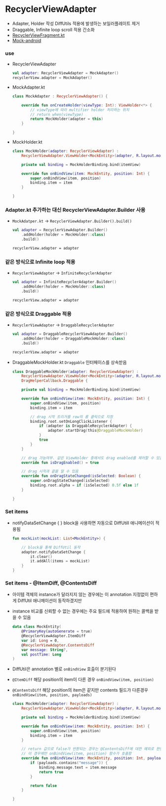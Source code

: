 # RecyclerViewAdapter
- Adapter, Holder 작성 DiffUtils 적용에 발생하는 보일러플레이트 제거
- Draggable, Infinite loop scroll 적용 간소화
- [RecyclerViewFragment.kt](https://github.com/ikmuwn/Mock-android/blob/master/app/src/main/java/kim/uno/mock/ui/recyclerview/fragment/RecyclerViewFragment.kt)
- [Mock-android](https://github.com/ikmuwn/Mock-android)

### use
- RecyclerViewAdapter
  ```kotlin
  val adapter: RecyclerViewAdapter = MockAdapter()
  recyclerView.adapter = MockAdapter()
  ```

- MockAdapter.kt
  ```kotlin
  class MockAdapter : RecyclerViewAdapter() {

      override fun onCreateHolder(viewType: Int): ViewHolder<*> {
          // viewType에 따라 multifier holder 처리하는 위치
          // return when(viewType)
          return MockHolder(adapter = this)
      }

  }
  ```

- MockHolder.kt
  ```kotlin
  class MockHolder(adapter: RecyclerViewAdapter) :
      RecyclerViewAdapter.ViewHolder<MockEntity>(adapter, R.layout.mock_holder) {

      private val binding = MockHolderBinding.bind(itemView)

      override fun onBindView(item: MockEntity, position: Int) {
          super.onBindView(item, position)
          binding.item = item
      }

  }
  ```

### Adapter.kt 추가하는 대신 RecyclerViewAdapter.Builder 사용

- `MockAdatper.kt` → `RecyclerViewAdapter.Builder().build()`

  ```kotlin
  val adapter = RecyclerViewAdapter.Builder()
      .addHolder(holder = MockHolder::class)
      .build()

  recyclerView.adapter = adapter
  ```

### 같은 방식으로 Infinite loop 적용

- `RecyclerViewAdapter` → `InfiniteRecyclerAdapter`

  ```kotlin
  val adapter = InfiniteRecyclerAdapter.Builder()
      .addHolder(holder = MockHolder::class)
      .build()

  recyclerView.adapter = adapter
  ```

### 같은 방식으로 Draggable 적용 

- `RecyclerViewAdapter` → `DraggableRecyclerAdapter`

  ```kotlin
  val adapter = DraggableRecyclerViewAdapter.Builder()
      .addHolder(holder = DraggableMockHolder::class)
      .build()

  recyclerView.adapter = adapter
  ```

- DraggableMockHolder.kt `Draggable` 인터페이스를 상속받음
  ```kotlin
  class DraggableMockHolder(adapter: RecyclerViewAdapter) :
      RecyclerViewAdapter.ViewHolder<MockEntity>(adapter, R.layout.mock_holder),
      DragHelperCallback.Draggable {

      private val binding = MockHolderBinding.bind(itemView)

      override fun onBindView(item: MockEntity, position: Int) {
          super.onBindView(item, position)
          binding.item = item

          // drag 시작 트리거를 row의 롱 클릭으로 지정
          binding.root.setOnLongClickListener {
              if (adapter is DraggableRecyclerAdapter) {
                  adapter.startDrag(this@DraggableMockHolder)
              }
              true
          }
      }

      // drag 가능여부. 같은 ViewHolder 중에서도 drag enabled를 제어할 수 있음
      override fun isDragEnabled() = true

      // drag 시작과 끝을 알 수 있음
      override fun onDragStateChanged(isSelected: Boolean) {
          super.onDragStateChanged(isSelected)
          binding.root.alpha = if (isSelected) 0.5f else 1f
      }

  }
  ```

### Set items

- notifyDataSetChange { } block을 사용하면 자동으로 DiffUtill 애니메이션이 적용됨

  ```kotlin
  fun mockList(mockList: List<MockEntity>) {

      // block을 통해 DiffUtil 동작
      adapter.notifyDataSetChange {
          it.clear()
          it.addAll(items = mockList)
      }
  }
  ```
  
### Set items - @ItemDiff, @ContentsDiff

- 아이템 객체의 instance가 달라지지 않는 경우에는 이 annotation 지정없이 편하게 DiffUtil 애니메이션이 동작하겠지만
- instance 비교를 신뢰할 수 없는 경우에는 주요 필드에 적용하여 원하는 콜백을 받을 수 있음
  ```kotlin
  data class MockEntity(
      @PrimaryKey(autoGenerate = true)
      @RecyclerViewAdapter.ItemDiff
      var id: Long = 0,
      @RecyclerViewAdapter.ContentsDiff
      var message: String?,
      val postTime: Long
  )
  ```
  
- DiffUtil은 annotation 별로 `onBindView` 호출이 분기된다
- `@ItemDiff` 해당 position의 item이 다른 경우 `onBindView(item, position)`
- `@ContentsDiff` 해당 position의 item은 같지만 contents 필드가 다른경우 `onBindView(item, position, payloads)`
  ```kotlin
  class MockHolder(adapter: RecyclerViewAdapter) :
      RecyclerViewAdapter.ViewHolder<MockEntity>(adapter, R.layout.mock_holder) {

      private val binding = MockHolderBinding.bind(itemView)

      override fun onBindView(item: MockEntity, position: Int) {
          super.onBindView(item, position)
          binding.item = item
      }

      // return 값으로 false가 반환되는 경우는 @ContentsDiff에 대한 예외로 판단하며
      // 이 경우에만 onBindView(item, position) 함수가 호출함
      override fun onBindView(item: MockEntity, position: Int, payloads: ArrayList<String>): Boolean {
          if (payloads.contains("message")) {
              binding.message.text = item.message
              return true
          }

          return false
      }

  }
  ```
